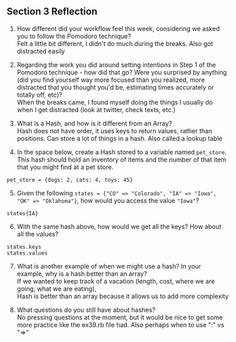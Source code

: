 ## Section 3 Reflection

1. How different did your workflow feel this week, considering we asked you to follow the Pomodoro technique? <br>
Felt a little bit different, I didn't do much during the breaks.  Also got distracted easily

2. Regarding the work you did around setting intentions in Step 1 of the Pomodoro technique - how did that go? Were you surprised by anything (did you find yourself way more focused than you realized, more distracted that you thought you'd be, estimating times accurately or totally off, etc)? <br>
When the breaks came, I found myself doing the things I usually do when I get distracted (look at twitter, check texts, etc.)

3. What is a Hash, and how is it different from an Array? <br>
Hash does not have order, it uses keys to return values, rather than positions.  Can store a lot of things in a hash.  Also called a lookup table

4. In the space below, create a Hash stored to a variable named `pet_store`.  This hash should hold an inventory of items and the number of that item that you might find at a pet store.
```
pet_store = {dogs: 2, cats: 4, toys: 45}
```

5. Given the following `states = {"CO" => "Colorado", "IA" => "Iowa", "OK" => "Oklahoma"}`, how would you access the value `"Iowa"`?
```
states{IA}
```

6. With the same hash above, how would we get all the keys?  How about all the values?
```
states.keys
states.values
```

7. What is another example of when we might use a hash?  In your example, why is a hash better than an array? <br>
If we wanted to keep track of a vacation (length, cost, where we are going, what we are eating), <br>
Hash is better than an array because it allows us to add more complexity

8. What questions do you still have about hashes? <br>
No pressing questions at the moment, but it would be nice to get some more practice like the ex39.rb file had.  Also perhaps when to use ":" vs "=>"
